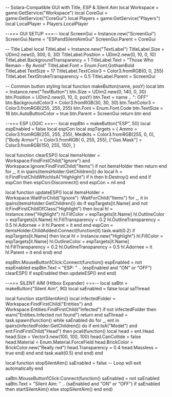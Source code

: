 -- Solara-Compatible GUI with Title, ESP & Silent Aim
local Workspace   = game:GetService("Workspace")
local CoreGui     = game:GetService("CoreGui")
local Players     = game:GetService("Players")
local LocalPlayer = Players.LocalPlayer

--=== GUI SETUP ===--
local ScreenGui = Instance.new("ScreenGui")
ScreenGui.Name = "ESPandSilentAimGui"
ScreenGui.Parent = CoreGui

-- Title Label
local TitleLabel = Instance.new("TextLabel")
TitleLabel.Size = UDim2.new(0, 300, 0, 30)
TitleLabel.Position = UDim2.new(0, 10, 0, 10)
TitleLabel.BackgroundTransparency = 1
TitleLabel.Text = "Those Who Remain  –  By Avoid"
TitleLabel.Font = Enum.Font.GothamBold
TitleLabel.TextSize = 17
TitleLabel.TextColor3 = Color3.fromRGB(0, 0, 255)
TitleLabel.TextStrokeTransparency = 0.5
TitleLabel.Parent = ScreenGui

-- Common button styling
local function makeButton(name, posY)
    local btn = Instance.new("TextButton")
    btn.Size = UDim2.new(0, 140, 0, 30)
    btn.Position = UDim2.new(0, 10, 0, posY)
    btn.Text = name .. ": OFF"
    btn.BackgroundColor3 = Color3.fromRGB(30, 30, 30)
    btn.TextColor3 = Color3.fromRGB(255, 255, 255)
    btn.Font = Enum.Font.Code
    btn.TextSize = 16
    btn.AutoButtonColor = true
    btn.Parent = ScreenGui
    return btn
end

--=== ESP LOGIC ===--
local espBtn     = makeButton("ESP", 50)
local espEnabled = false
local espCon
local espTargets = {
    Ammo          = Color3.fromRGB(255, 255, 255),
    Medkits       = Color3.fromRGB(255,   0,   0),
    ["Body Armor"] = Color3.fromRGB(  0, 255, 255),
    ["Gas Mask"]   = Color3.fromRGB(150, 255, 150),
}

local function clearESP()
    local itemsHolder = Workspace:FindFirstChild("Ignore")
        and Workspace.Ignore:FindFirstChild("Items")
    if not itemsHolder then return end
    for _, it in ipairs(itemsHolder:GetChildren()) do
        local h = it:FindFirstChildWhichIsA("Highlight")
        if h then h:Destroy() end
    end
    if espCon then espCon:Disconnect() end
    espCon = nil
end

local function updateESP()
    local itemsHolder = Workspace:WaitForChild("Ignore")
         :WaitForChild("Items")
    for _, it in ipairs(itemsHolder:GetChildren()) do
        if espTargets[it.Name] and not it:FindFirstChildOfClass("Highlight") then
            local hl = Instance.new("Highlight")
            hl.FillColor        = espTargets[it.Name]
            hl.OutlineColor     = espTargets[it.Name]
            hl.FillTransparency = 0.2
            hl.OutlineTransparency = 0.5
            hl.Adornee          = it
            hl.Parent           = it
        end
    end
    espCon = itemsHolder.ChildAdded:Connect(function(it)
        task.wait(0.2)
        if espTargets[it.Name] then
            local hl = Instance.new("Highlight")
            hl.FillColor        = espTargets[it.Name]
            hl.OutlineColor     = espTargets[it.Name]
            hl.FillTransparency = 0.2
            hl.OutlineTransparency = 0.5
            hl.Adornee          = it
            hl.Parent           = it
        end
    end)
end

espBtn.MouseButton1Click:Connect(function()
    espEnabled = not espEnabled
    espBtn.Text = "ESP: " .. (espEnabled and "ON" or "OFF")
    clearESP()
    if espEnabled then updateESP() end
end)

--=== SILENT AIM (Hitbox Expander) ===--
local saBtn     = makeButton("Silent Aim", 90)
local saEnabled = false
local saThread

local function startSilentAim()
    local infectedFolder = Workspace:FindFirstChild("Entities")
        and Workspace.Entities:FindFirstChild("Infected")
    if not infectedFolder then
        warn("Entities.Infected not found")
        return
    end
    saThread = task.spawn(function()
        while saEnabled do
            for _, ent in ipairs(infectedFolder:GetChildren()) do
                if ent:IsA("Model") and ent:FindFirstChild("Head") then
                    pcall(function()
                        local head = ent.Head
                        head.Size         = Vector3.new(100, 100, 100)
                        head.CanCollide   = false
                        head.Material     = Enum.Material.ForceField
                        head.BrickColor   = BrickColor.new("Really red")
                        head.Transparency = 0.4
                        head.Massless     = true
                    end)
                end
            end
            task.wait(0.5)
        end
    end)
end

local function stopSilentAim()
    saEnabled = false
    -- Loop will exit automatically
end

saBtn.MouseButton1Click:Connect(function()
    saEnabled = not saEnabled
    saBtn.Text = "Silent Aim: " .. (saEnabled and "ON" or "OFF")
    if saEnabled then
        startSilentAim()
    else
        stopSilentAim()
    end
end)
